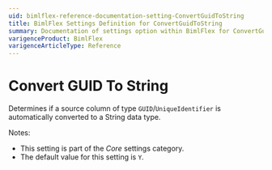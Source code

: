 ```yaml
---
uid: bimlflex-reference-documentation-setting-ConvertGuidToString
title: BimlFlex Settings Definition for ConvertGuidToString
summary: Documentation of settings option within BimlFlex for ConvertGuidToString
varigenceProduct: BimlFlex
varigenceArticleType: Reference
---
```


# Convert GUID To String

Determines if a source column of type `GUID`/`UniqueIdentifier` is automatically converted to a String data type.

Notes:

* This setting is part of the *Core* settings category.
* The default value for this setting is `Y`.